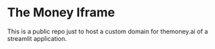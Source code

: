 # The Money Iframe

This is a public repo just to host a custom domain for themoney.ai of a streamlit application.